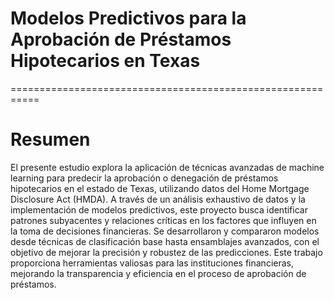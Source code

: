 # **Modelos Predictivos para la Aprobación de Préstamos Hipotecarios en Texas** 
===========================================================

# Resumen

El presente estudio explora la aplicación de técnicas avanzadas de machine learning para predecir la aprobación o denegación de préstamos hipotecarios en el estado de Texas, utilizando datos del Home Mortgage Disclosure Act (HMDA). A través de un análisis exhaustivo de datos y la implementación de modelos predictivos, este proyecto busca identificar patrones subyacentes y relaciones críticas en los factores que influyen en la toma de decisiones financieras. Se desarrollaron y compararon modelos desde técnicas de clasificación base hasta ensamblajes avanzados, con el objetivo de mejorar la precisión y robustez de las predicciones. Este trabajo proporciona herramientas valiosas para las instituciones financieras, mejorando la transparencia y eficiencia en el proceso de aprobación de préstamos.